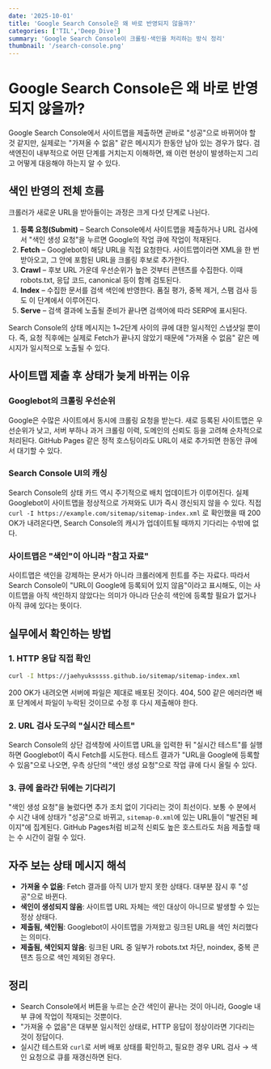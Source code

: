 ```yaml
---
date: '2025-10-01'
title: 'Google Search Console은 왜 바로 반영되지 않을까?'
categories: ['TIL','Deep_Dive']
summary: 'Google Search Console이 크롤링·색인을 처리하는 방식 정리'
thumbnail: '/search-console.png'
---
```


# Google Search Console은 왜 바로 반영되지 않을까?

Google Search Console에서 사이트맵을 제출하면 곧바로 "성공"으로 바뀌어야 할 것 같지만, 실제로는 "가져올 수 없음" 같은 메시지가 한동안 남아 있는 경우가 많다. 검색엔진이 내부적으로 어떤 단계를 거치는지 이해하면, 왜 이런 현상이 발생하는지 그리고 어떻게 대응해야 하는지 알 수 있다.

## 색인 반영의 전체 흐름

크롤러가 새로운 URL을 받아들이는 과정은 크게 다섯 단계로 나뉜다.

1. **등록 요청(Submit)** – Search Console에서 사이트맵을 제출하거나 URL 검사에서 "색인 생성 요청"을 누르면 Google의 작업 큐에 작업이 적재된다.
2. **Fetch** – Googlebot이 해당 URL을 직접 요청한다. 사이트맵이라면 XML을 한 번 받아오고, 그 안에 포함된 URL을 크롤링 후보로 추가한다.
3. **Crawl** – 후보 URL 가운데 우선순위가 높은 것부터 콘텐츠를 수집한다. 이때 robots.txt, 응답 코드, canonical 등이 함께 검토된다.
4. **Index** – 수집한 문서를 검색 색인에 반영한다. 품질 평가, 중복 제거, 스팸 검사 등도 이 단계에서 이루어진다.
5. **Serve** – 검색 결과에 노출될 준비가 끝나면 검색어에 따라 SERP에 표시된다.

Search Console의 상태 메시지는 1~2단계 사이의 큐에 대한 일시적인 스냅샷일 뿐이다. 즉, 요청 직후에는 실제로 Fetch가 끝나지 않았기 때문에 "가져올 수 없음" 같은 메시지가 일시적으로 노출될 수 있다.

## 사이트맵 제출 후 상태가 늦게 바뀌는 이유

### Googlebot의 크롤링 우선순위

Google은 수많은 사이트에서 동시에 크롤링 요청을 받는다. 새로 등록된 사이트맵은 우선순위가 낮고, 서버 부하나 과거 크롤링 이력, 도메인의 신뢰도 등을 고려해 순차적으로 처리된다. GitHub Pages 같은 정적 호스팅이라도 URL이 새로 추가되면 한동안 큐에서 대기할 수 있다.

### Search Console UI의 캐싱

Search Console의 상태 카드 역시 주기적으로 배치 업데이트가 이루어진다. 실제 Googlebot이 사이트맵을 정상적으로 가져와도 UI가 즉시 갱신되지 않을 수 있다. 직접 `curl -I https://example.com/sitemap/sitemap-index.xml` 로 확인했을 때 200 OK가 내려온다면, Search Console의 캐시가 업데이트될 때까지 기다리는 수밖에 없다.

### 사이트맵은 "색인"이 아니라 "참고 자료"

사이트맵은 색인을 강제하는 문서가 아니라 크롤러에게 힌트를 주는 자료다. 따라서 Search Console이 "URL이 Google에 등록되어 있지 않음"이라고 표시해도, 이는 사이트맵을 아직 색인하지 않았다는 의미가 아니라 단순히 색인에 등록할 필요가 없거나 아직 큐에 있다는 뜻이다.

## 실무에서 확인하는 방법

### 1. HTTP 응답 직접 확인

```bash
curl -I https://jaehyuksssss.github.io/sitemap/sitemap-index.xml
```

200 OK가 내려오면 서버에 파일은 제대로 배포된 것이다. 404, 500 같은 에러라면 배포 단계에서 파일이 누락된 것이므로 수정 후 다시 제출해야 한다.

### 2. URL 검사 도구의 "실시간 테스트"

Search Console의 상단 검색창에 사이트맵 URL을 입력한 뒤 "실시간 테스트"를 실행하면 Googlebot이 즉시 Fetch를 시도한다. 테스트 결과가 "URL을 Google에 등록할 수 있음"으로 나오면, 우측 상단의 "색인 생성 요청"으로 작업 큐에 다시 올릴 수 있다.

### 3. 큐에 올라간 뒤에는 기다리기

"색인 생성 요청"을 눌렀다면 추가 조치 없이 기다리는 것이 최선이다. 보통 수 분에서 수 시간 내에 상태가 "성공"으로 바뀌고, `sitemap-0.xml`에 있는 URL들이 "발견된 페이지"에 집계된다. GitHub Pages처럼 비교적 신뢰도 높은 호스트라도 처음 제출할 때는 수 시간이 걸릴 수 있다.

## 자주 보는 상태 메시지 해석

- **가져올 수 없음**: Fetch 결과를 아직 UI가 받지 못한 상태다. 대부분 잠시 후 "성공"으로 바뀐다.
- **색인이 생성되지 않음**: 사이트맵 URL 자체는 색인 대상이 아니므로 발생할 수 있는 정상 상태다.
- **제출됨, 색인됨**: Googlebot이 사이트맵을 가져왔고 링크된 URL을 색인 처리했다는 의미다.
- **제출됨, 색인되지 않음**: 링크된 URL 중 일부가 robots.txt 차단, noindex, 중복 콘텐츠 등으로 색인 제외된 경우다.

## 정리

- Search Console에서 버튼을 누르는 순간 색인이 끝나는 것이 아니라, Google 내부 큐에 작업이 적재되는 것뿐이다.
- "가져올 수 없음"은 대부분 일시적인 상태로, HTTP 응답이 정상이라면 기다리는 것이 정답이다.
- 실시간 테스트와 `curl`로 서버 배포 상태를 확인하고, 필요한 경우 URL 검사 → 색인 요청으로 큐를 재갱신하면 된다.
